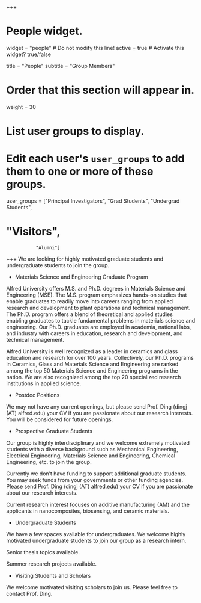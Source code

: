 +++
# People widget.
widget = "people"  # Do not modify this line!
active = true  # Activate this widget? true/false

title = "People"
subtitle = "Group Members"

# Order that this section will appear in.
weight = 30

# List user groups to display.
#   Edit each user's `user_groups` to add them to one or more of these groups.
user_groups = ["Principal Investigators",
               "Grad Students",
               "Undergrad Students",
#               "Visitors",
               "Alumni"]
+++
We are looking for highly motivated graduate students and undergraduate students to join the group.

* Materials Science and Engineering Graduate Program 

Alfred University offers M.S. and Ph.D. degrees in Materials Science and Engineering (MSE). The M.S. program emphasizes hands-on studies that enable graduates to readily move into careers ranging from applied research and development to plant operations and technical management. The Ph.D. program offers a blend of theoretical and applied studies enabling graduates to tackle fundamental problems in materials science and engineering. Our Ph.D. graduates are employed in academia, national labs, and industry with careers in education, research and development, and technical management.

Alfred University is well recognized as a leader in ceramics and glass education and research for over 100 years. Collectively, our Ph.D. programs in Ceramics, Glass and Materials Science and Engineering are ranked among the top 50 Materials Science and Engineering programs in the nation. We are also recognized among the top 20 specialized research institutions in applied science.

* Postdoc Positions

We may not have any current openings, but please send Prof. Ding (dingj (AT) alfred.edu) your CV if you are passionate about our research interests. You will be considered for future openings.

* Prospective Graduate Students

Our group is highly interdisciplinary and we welcome extremely motivated students with a diverse background such as Mechanical Engineering, Electrical Engineering, Materials Science and Engineering, Chemical Engineering, etc. to join the group.

Currently we don’t have funding to support additional graduate students. You may seek funds from your governments or other funding agencies. Please send Prof. Ding (dingj (AT) alfred.edu) your CV if you are passionate about our research interests.

Current research interest focuses on additive manufacturing (AM) and the applicants in nanocomposites, biosensing, and ceramic materials.

* Undergraduate Students

We have a few spaces available for undergraduates. We welcome highly motivated undergraduate students to join our group as a research intern.

Senior thesis topics available. 

Summer research projects available. 

* Visiting Students and Scholars

We welcome motivated visiting scholars to join us. Please feel free to contact Prof. Ding.
